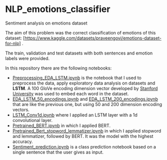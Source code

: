 # NLP_emotions_classifier
Sentiment analysis on emotions dataset

The aim of this problem was the correct classification of emotions of this dataset: [https://www.kaggle.com/datasets/praveengovi/emotions-dataset-for-nlp] .

The train, validation and test datasets with both sentences and emotion labels were provided.

In this repository there are the following notebooks:

- [Preprocessing_EDA_LSTM.ipynb](https://github.com/Iron486/NLP_emotions_classifier/blob/main/Preprocessing_EDA_LSTM.ipynb) is the notebook that I used to preprocess the data, apply exploratory data analysis on datasets and **LSTM**. A 100 GloVe encoding dimension vector developed by [Stanford University](https://nlp.stanford.edu/projects/glove/) was used to embed each word in the dataset.
- [EDA_LSTM_50_encodings.ipynb](https://github.com/Iron486/NLP_emotions_classifier/blob/main/EDA_LSTM_50_encodings.ipynb) and [EDA_LSTM_200_encodings.ipynb](https://github.com/Iron486/NLP_emotions_classifier/blob/main/EDA_LSTM_200_encodings.ipynb) that are like the previous one, but using 50 and 200 dimension encoding vectors.
- [LSTM_Conv1d.ipynb](https://github.com/Iron486/NLP_emotions_classifier/blob/main/LSTM_Conv1d.ipynb) where I applied an LSTM layer with a 1d convolutional layer.
- [Pretrained_BERT.ipynb](https://github.com/Iron486/NLP_emotions_classifier/blob/main/Pretrained_BERT.ipynb) in which I applied BERT.
- [Pretrained_Bert_stopword_lemmatizer.ipynb](https://github.com/Iron486/NLP_emotions_classifier/blob/main/Pretrained_Bert_stopword_lemmatizer.ipynb)  in which I applied stopword and lemmatizer, followed by BERT. It was the model with the highest accuracy.
- [Sentiment_prediction.ipynb](https://github.com/Iron486/Clean_messy_room_classification/blob/main/Sentiment_prediction.ipynb) is a class prediction notebook based on a single sentence that the user gives as input.
